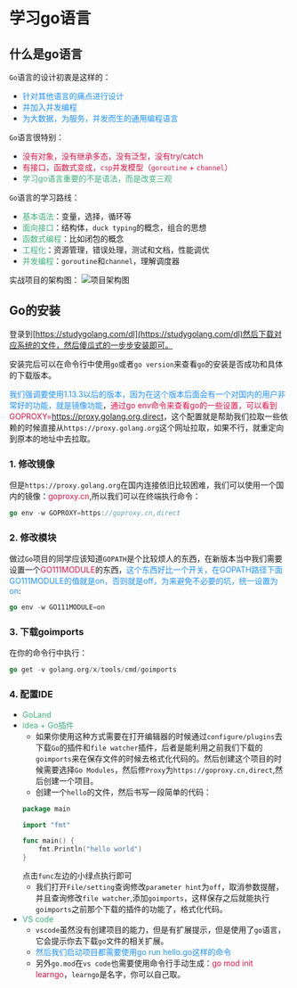 # 学习go语言

## 什么是go语言

`Go`语言的设计初衷是这样的：
+ <font color=#1E90FF>针对其他语言的痛点进行设计</font>
+ <font color=#1E90FF>并加入并发编程</font>
+ <font color=#1E90FF>为大数据，为服务，并发而生的通用编程语言</font>

`Go`语言很特别：
+ <font color=#DD1144>没有对象，没有继承多态，没有泛型，没有try/catch</font>
+ <font color=#DD1144>有接口，函数式变成，`csp`并发模型（`goroutine` + `channel`）</font>
+ <font color=#3eaf7c>学习go语言重要的不是语法，而是改变三观</font>

`Go`语言的学习路线：
+ <font color=#3eaf7c>基本语法</font>：变量，选择，循环等
+ <font color=#3eaf7c>面向接口</font>：结构体，`duck typing`的概念，组合的思想
+ <font color=#3eaf7c>函数式编程</font>：比如闭包的概念
+ <font color=#3eaf7c>工程化</font>：资源管理，错误处理，测试和文档，性能调优
+ <font color=#3eaf7c>并发编程</font>：`goroutine`和`channel`，理解调度器

实战项目的架构图：
<img :src="$withBase('/go_one_prpject_jiagou.png')" alt="项目架构图">

## Go的安装
登录到[https://studygolang.com/dl](https://studygolang.com/dl)然后下载对应系统的文件，然后傻瓜式的一步步安装即可。

安装完后可以在命令行中使用`go`或者`go version`来查看`go`的安装是否成功和具体的下载版本。

<font color=#1E90FF>我们强调要使用1.13.3以后的版本，因为在这个版本后面会有一个对国内的用户非常好的功能，就是镜像功能</font>，<font color=#DD1144>通过go env命令来查看go的一些设置，可以看到GOPROXY=https://proxy.golang.org,direct</font>，这个配置就是帮助我们拉取一些依赖的时候直接从`https://proxy.golang.org`这个网址拉取，如果不行，就重定向到原本的地址中去拉取。

### 1. 修改镜像
但是`https://proxy.golang.org`在国内连接依旧比较困难，我们可以使用一个国内的镜像：<font color=#DD1144>goproxy.cn</font>,所以我们可以在终端执行命令：
```go
go env -w GOPROXY=https://goproxy.cn,direct
```

### 2. 修改模块
做过`Go`项目的同学应该知道`GOPATH`是个比较烦人的东西，在新版本当中我们需要设置一个<font color=#DD1144>GO111MODULE</font>的东西，<font color=#1E90FF>这个东西好比一个开关，在GOPATH路径下面GO111MODULE的值就是on，否则就是off，为来避免不必要的坑，统一设置为on</font>:
```go
go env -w GO111MODULE=on
```

### 3. 下载goimports
在你的命令行中执行：
```go
go get -v golang.org/x/tools/cmd/goimports
```

### 4. 配置IDE
+ <font color=#3eaf7c>GoLand</font>
+ <font color=#3eaf7c>idea + Go插件</font>
	+ 如果你使用这种方式需要在打开编辑器的时候通过`configure/plugins`去下载`Go`的插件和`file watcher`插件，后者是能利用之前我们下载的`goimports`来在保存文件的时候去格式化代码的。然后创建这个项目的时候需要选择`Go Modules`，然后修`Proxy`为`https://goproxy.cn,direct`,然后创建一个项目。
	+ 创建一个`hello`的文件，然后书写一段简单的代码：
	```go
	package main

	import "fmt"

	func main() {
		fmt.Println("hello world")
	}
	```
	点击`func`左边的小绿点执行即可
	+ 我们打开`File/setting`查询修改`parameter hint`为`off`，取消参数提醒，并且查询修改`file watcher`,添加`goimports`，这样保存之后就能执行`goimports`之前那个下载的插件的功能了，格式化代码。
+ <font color=#3eaf7c>VS code</font>
	+ `vscode`虽然没有创建项目的能力，但是有扩展提示，但是使用了`go`语言，它会提示你去下载`go`文件的相关扩展。
	+ <font color=#1E90FF>然后我们启动项目都需要使用go run hello.go这样的命令</font>
	+ 另外`go.mod`在`vs code`也需要使用命令行手动生成：<font color=#DD1144>go mod init learngo</font>，`learngo`是名字，你可以自己取。